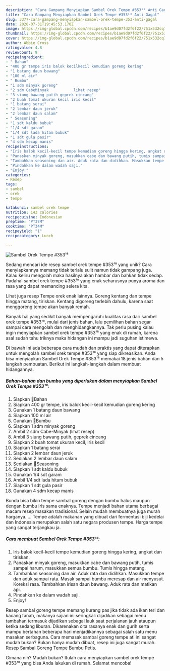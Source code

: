 ```yaml
---
description: "Cara Gampang Menyiapkan Sambel Orek Tempe #353¹⁸ Anti Gagal"
title: "Cara Gampang Menyiapkan Sambel Orek Tempe #353¹⁸ Anti Gagal"
slug: 3377-cara-gampang-menyiapkan-sambel-orek-tempe-353-anti-gagal
date: 2020-07-31T19:45:53.170Z
image: https://img-global.cpcdn.com/recipes/b1ae9d07fd2f6f22/751x532cq70/sambel-orek-tempe-353⁸-foto-resep-utama.jpg
thumbnail: https://img-global.cpcdn.com/recipes/b1ae9d07fd2f6f22/751x532cq70/sambel-orek-tempe-353⁸-foto-resep-utama.jpg
cover: https://img-global.cpcdn.com/recipes/b1ae9d07fd2f6f22/751x532cq70/sambel-orek-tempe-353⁸-foto-resep-utama.jpg
author: Abbie Cross
ratingvalue: 4.8
reviewcount: 9
recipeingredient:
- " Bahan"
- "400 gr tempe iris balok kecilkecil kemudian goreng kering"
- "1 batang daun bawang"
- "100 ml air"
- " Bumbu"
- "1 sdm minyak goreng"
- "2 sdm CabeMinyak           lihat resep"
- "3 siung bawang putih geprek cincang"
- "2 buah tomat ukuran kecil iris kecil"
- "1 batang serai"
- "2 lembar daun jeruk"
- "2 lembar daun salam"
- " Seasoning"
- "1 sdt kaldu bubuk"
- "1/4 sdt garam"
- "1/4 sdt lada hitam bubuk"
- "1 sdt gula pasir"
- "4 sdm kecap manis"
recipeinstructions:
- "Iris balok kecil-kecil tempe kemudian goreng hingga kering, angkat dan tiriskan."
- "Panaskan minyak goreng, masukkan cabe dan bawang putih, tumis sampai harum, masukkan semua bumbu. Tumis hingga matang."
- "Tambahkan seasoning dan air. Aduk rata dan didihkan. Masukkan tempe dan aduk sampai rata. Masak sampai bumbu meresap dan air menyusut. Koreksi rasa. Tambahkan irisan daun bawang. Aduk rata dan matikan api."
- "Pindahkan ke dalam wadah saji."
- "Enjoy!"
categories:
- Resep
tags:
- sambel
- orek
- tempe

katakunci: sambel orek tempe 
nutrition: 143 calories
recipecuisine: Indonesian
preptime: "PT37M"
cooktime: "PT34M"
recipeyield: "1"
recipecategory: Lunch

---
```



![Sambel Orek Tempe #353¹⁸](https://img-global.cpcdn.com/recipes/b1ae9d07fd2f6f22/751x532cq70/sambel-orek-tempe-353⁸-foto-resep-utama.jpg)

Sedang mencari ide resep sambel orek tempe #353¹⁸ yang unik? Cara menyiapkannya memang tidak terlalu sulit namun tidak gampang juga. Kalau keliru mengolah maka hasilnya akan hambar dan bahkan tidak sedap. Padahal sambel orek tempe #353¹⁸ yang enak seharusnya punya aroma dan rasa yang dapat memancing selera kita.

Lihat juga resep Tempe orek enak lainnya. Goreng kentang dan tempe hingga matang, tiriskan. Kentang digoreng terlebih dahulu, karena saat menggoreng tempe akan banyak remah.

Banyak hal yang sedikit banyak mempengaruhi kualitas rasa dari sambel orek tempe #353¹⁸, mulai dari jenis bahan, lalu pemilihan bahan segar sampai cara mengolah dan menghidangkannya. Tak perlu pusing kalau ingin menyiapkan sambel orek tempe #353¹⁸ yang enak di rumah, karena asal sudah tahu triknya maka hidangan ini mampu jadi suguhan istimewa.


Di bawah ini ada beberapa cara mudah dan praktis yang dapat diterapkan untuk mengolah sambel orek tempe #353¹⁸ yang siap dikreasikan. Anda bisa menyiapkan Sambel Orek Tempe #353¹⁸ memakai 18 jenis bahan dan 5 langkah pembuatan. Berikut ini langkah-langkah dalam membuat hidangannya.

<!--inarticleads1-->

##### Bahan-bahan dan bumbu yang diperlukan dalam menyiapkan Sambel Orek Tempe #353¹⁸:

1. Siapkan  🍒Bahan
1. Siapkan 400 gr tempe, iris balok kecil-kecil kemudian goreng kering
1. Gunakan 1 batang daun bawang
1. Siapkan 100 ml air
1. Gunakan  🍒Bumbu
1. Siapkan 1 sdm minyak goreng
1. Ambil 2 sdm Cabe-Minyak           (lihat resep)
1. Ambil 3 siung bawang putih, geprek cincang
1. Siapkan 2 buah tomat ukuran kecil, iris kecil
1. Siapkan 1 batang serai
1. Siapkan 2 lembar daun jeruk
1. Sediakan 2 lembar daun salam
1. Sediakan  🍒Seasoning
1. Siapkan 1 sdt kaldu bubuk
1. Gunakan 1/4 sdt garam
1. Ambil 1/4 sdt lada hitam bubuk
1. Siapkan 1 sdt gula pasir
1. Gunakan 4 sdm kecap manis


Bunda bisa bikin tempe sambal goreng dengan bumbu halus maupun dengan bumbu iris sama enaknya. Tempe menjadi bahan utama berbagai macam resep masakan tradisional. Selain mudah membuatnya juga murah harganya. … Tempe adalah makanan yang dibuat dari fermentasi biji kedelai dan Indonesia merupakan salah satu negara produsen tempe. Harga tempe yang sangat terjangkau ja. 

<!--inarticleads2-->

##### Cara membuat Sambel Orek Tempe #353¹⁸:

1. Iris balok kecil-kecil tempe kemudian goreng hingga kering, angkat dan tiriskan.
1. Panaskan minyak goreng, masukkan cabe dan bawang putih, tumis sampai harum, masukkan semua bumbu. Tumis hingga matang.
1. Tambahkan seasoning dan air. Aduk rata dan didihkan. Masukkan tempe dan aduk sampai rata. Masak sampai bumbu meresap dan air menyusut. Koreksi rasa. Tambahkan irisan daun bawang. Aduk rata dan matikan api.
1. Pindahkan ke dalam wadah saji.
1. Enjoy!


Resep sambal goreng tempe memang kurang pas jika tidak ada ikan teri dan kacang tanah, makanya sajian ini seringkali dijadikan sebagai menu tambahan termasuk dijadikan sebagai lauk saat perjalanan jauh ataupun ketika sedang liburan. Dikarenakan cita rasanya enak dan gurih serta mampu bertahan beberapa hari menjadikannya sebagai salah satu menu masakan serbaguna. Cara memasak sambal goreng tempe ati ini sangat mudah bukan? Bukan hanya mudah dibuat, resep ini juga sangat murah. Resep Sambal Goreng Tempe Bumbu Petis. 

Gimana nih? Mudah bukan? Itulah cara menyiapkan sambel orek tempe #353¹⁸ yang bisa Anda lakukan di rumah. Selamat mencoba!
